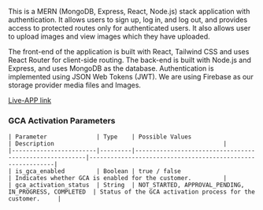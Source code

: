 This is a MERN (MongoDB, Express, React, Node.js) stack application with authentication. It allows users to sign up, log in, and log out, and provides access to protected routes only for authenticated users. It also allows user to upload images and view images which they have uploaded.

The front-end of the application is built with React, Tailwind CSS and uses React Router for client-side routing. The back-end is built with Node.js and Express, and uses MongoDB as the database. Authentication is implemented using JSON Web Tokens (JWT). We are using Firebase as our storage provider media files and Images.

[Live-APP link](https://vaibhav-image-uploader.onrender.com/)

### GCA Activation Parameters

    | Parameter              | Type    | Possible Values                                        | Description                                                |
    |------------------------|---------|--------------------------------------------------------|------------------------------------------------------------|
    | is_gca_enabled         | Boolean | true / false                                           | Indicates whether GCA is enabled for the customer.         |
    | gca_activation_status  | String  | NOT_STARTED, APPROVAL_PENDING, IN_PROGRESS, COMPLETED  | Status of the GCA activation process for the customer.     |


